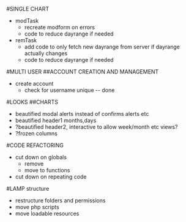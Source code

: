 #SINGLE CHART
* modTask
    * recreate modform on errors
    * code to reduce dayrange if needed
* remTask
    * add code to only fetch new dayrange from server if dayrange actually changes
    * code to reduce dayrange if needed

#MULTI USER
##ACCOUNT CREATION AND MANAGEMENT
* create account 
    * check for username unique  -- done

#LOOKS
##CHARTS
* beautified modal alerts instead of confirms alerts etc
* beautified header1 months,days
* ?beautified header2, interactive to allow week/month etc views?
* ?frozen columns

#CODE REFACTORING

* cut down on globals
    * remove
    * move to functions
* cut down on repeating code

#LAMP structure
* restructure folders and permissions
* move php scripts
* move loadable resources


